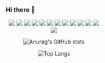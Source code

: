 ### Hi there 👋

<!--
**seungsimdang/seungsimdang** is a ✨ _special_ ✨ repository because its `README.md` (this file) appears on your GitHub profile.

Here are some ideas to get you started:

- 🔭 I’m currently working on ...
- 🌱 I’m currently learning ...
- 👯 I’m looking to collaborate on ...
- 🤔 I’m looking for help with ...
- 💬 Ask me about ...
- 📫 How to reach me: ...
- 😄 Pronouns: ...
- ⚡ Fun fact: ...
-->
<div align=center style="width:50%"> 
  <img src="https://img.shields.io/badge/42Seoul-000000?style=for-the-badge&logo=![42](https://user-images.githubusercontent.com/93538221/183899766-7fdf3220-c545-4fe9-becf-f459b1b0fdfc.svg)&logoColor=000000"/>
  <img src="https://img.shields.io/badge/c-A8B9CC?style=for-the-badge&logo=![c](https://user-images.githubusercontent.com/93538221/184389208-c4800184-eb11-44f4-a743-86a0c8f2c302.svg)&logoColor=A8B9CC"/>
  <img src="https://img.shields.io/badge/c++-00599C?style=for-the-badge&logo=![c++](https://user-images.githubusercontent.com/93538221/184389405-94dadd04-cf93-4a3b-88a0-5b927fd5de5d.svg)&logoColor=00599C"/>
  <img src="https://img.shields.io/badge/python-3776AB?style=for-the-badge&logo=![python](https://user-images.githubusercontent.com/93538221/184389557-226f053d-8d6f-4547-a449-a3b67784cfad.svg)&logoColor=3776AB"/>
  <img src="https://img.shields.io/badge/arduino-00979D?style=for-the-badge&logo=![arduino](https://user-images.githubusercontent.com/93538221/184389805-7be024c2-c3e7-44dd-ad9d-a2a63cc7eb37.svg)&logoColor=00979D"/>
  <img src="https://img.shields.io/badge/javascript-F7DF1E?style=for-the-badge&logo=![javascript](https://user-images.githubusercontent.com/93538221/184390035-f3c56e50-19fc-420c-bd63-219cbb104a5d.svg)&logoColor=F7DF1E"/>
  <img src="https://img.shields.io/badge/tensorflow-FF6F00?style=for-the-badge&logo=![tensorflow](https://user-images.githubusercontent.com/93538221/184390620-d9e40d86-3c8d-4f07-ad7f-277aeaa502aa.svg)&logoColor=FF6F00"/>
  <img src="https://img.shields.io/badge/cocos-55C2E1?style=for-the-badge&logo=![cocos](https://user-images.githubusercontent.com/93538221/184390815-09724b29-2883-4457-926d-dd1a1ca2be20.svg)&logoColor=55C2E1"/>
  <img src="https://img.shields.io/badge/django-092E20?style=for-the-badge&logo=![django](https://user-images.githubusercontent.com/93538221/184391077-fbfef6e5-87dd-404b-af71-554593c14b39.svg)&logoColor=092E20"/>
  <img src="https://img.shields.io/badge/codeigniter-EF4223?style=for-the-badge&logo=![codeigniter](https://user-images.githubusercontent.com/93538221/184391279-4d3fbc97-6678-4597-9728-308eb5c42454.svg)&logoColor=EF4223"/>
  <img src="https://img.shields.io/badge/php-777BB4?style=for-the-badge&logo=![php](https://user-images.githubusercontent.com/93538221/184391415-70eca137-1a59-4004-93f4-4956f9c376b1.svg)&logoColor=777BB4"/>
  <img src="https://img.shields.io/badge/kotlin-7F52FF?style=for-the-badge&logo=![kotlin](https://user-images.githubusercontent.com/93538221/184391538-2325a201-5418-419a-bc00-551699e3e50c.svg)&logoColor=7F52FF"/>
  <img src="https://img.shields.io/badge/react-61DAFB?style=for-the-badge&logo=![react](https://user-images.githubusercontent.com/93538221/184391639-360be835-cb4d-4c65-a6b1-8b9787428d96.svg)&logoColor=61DAFB"/>
 
![Anurag's GitHub stats](https://github-readme-stats.vercel.app/api?username=seungsimdang&show_icons=true&theme=highcontrast)

![Top Langs](https://github-readme-stats.vercel.app/api/top-langs/?username=seungsimdang&layout=compact&theme=dracula)
</div>
